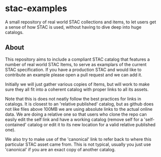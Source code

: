 # stac-examples
A small repository of real world STAC collections and items, to let users get a sense of how STAC is used, without having to dive deep into huge catalogs.

## About

This repository aims to include a compliant STAC catalog that features a number of real world STAC Items, to serve as examplars of the
current STAC specification. If you have a production STAC and would like to contribute an example please open a pull request
and we can add it.

Initially we will just gather various copies of Items, but will work to make sure they all fit into a coherent catalog with proper 
links to all its assets.

Note that this is does not neatly follow the best practices for links in catalogs. It is closest to an 'relative published' catalog,
but as github does not like files above 100MB we are using absolute links to the actual online data. We are doing a relative one so
that users who clone the repo can easily edit the self link and have a working catalog (remove self for a 'self-contained' catalog or
edit it to its new location for a valid relative published one).

We also try to make use of the 'canonical' link to refer back to where this particular STAC asset came from. This is not typical, 
usually you just use 'canonical' if you are an exact copy of another catalog. 
